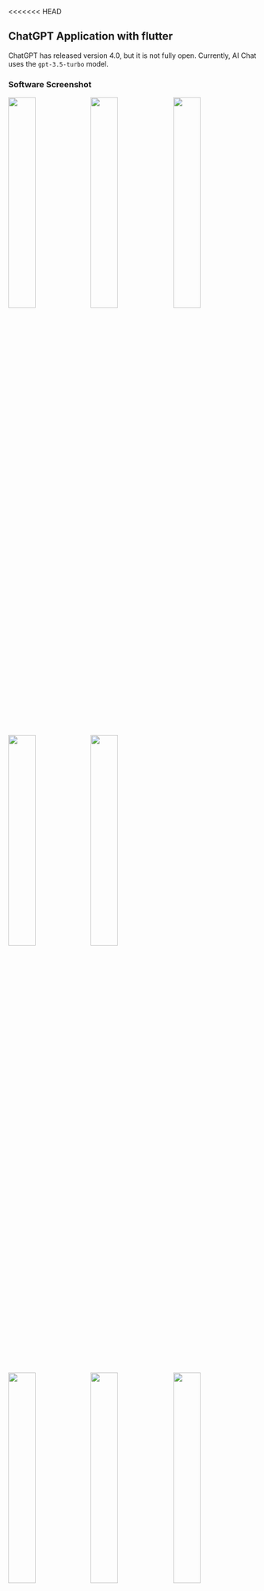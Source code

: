 <<<<<<< HEAD
## ChatGPT Application with flutter

ChatGPT has released version 4.0, but it is not fully open. Currently, AI Chat uses the `gpt-3.5-turbo` model.

### Software Screenshot

<div align=left>
<img src="./docs/1.jpeg" width="33%" /><img src="./docs/2.jpeg" width="33%" /><img src="./docs/2_1.jpeg" width="33%" />
</div>

<div align=left>
<img src="./docs/3.jpeg" width="33%" /><img src="./docs/3_1.jpeg" width="33%" />
</div>

<div align=left>
<img src="./docs/4.jpeg" width="33%" /><img src="./docs/5.jpeg" width="33%" /><img src="./docs/6.jpeg" width="33%" />
</div>

<div align=left>
<img src="[assets/105562767/0606360c-e3ee-4634-8916-75f93605bd91.gi](https://github.com/Khushal747/chatgpt_application/assets/105562767/0606360c-e3ee-4634-8916-75f93605bd91)f" alt="chatGpt_gif" width="33%" height="20%">
</div>
